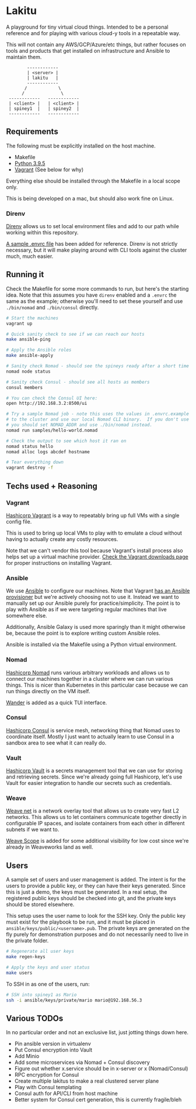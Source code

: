 # Lakitu

A playground for tiny virtual cloud things.  Intended to be a personal reference
and for playing with various cloud-y tools in a repeatable way.

This will not contain any AWS/GCP/Azure/etc things, but rather focuses on tools
and products that get installed on infrastructure and Ansible to maintain them.

```
        ------------
        | <server> |
        | lakitu   |
        ------------
       /            \
      /              \
 ------------   ------------
 | <client> |   | <client> |
 | spiney1  |   | spiney2  |
 ------------   ------------
```

## Requirements

The following must be explicitly installed on the host machine.

* Makefile
* [Python 3.9.5](https://github.com/pyenv/pyenv)
* [Vagrant](https://www.vagrantup.com/downloads) (See below for why)

Everything else should be installed through the Makefile in a local scope only.

This is being developed on a mac, but should also work fine on Linux.

### Direnv

[Direnv](https://github.com/direnv/direnv) allows us to set local environment
files and add to our path while working within this repository.

[A sample .envrc file](./envrc.example) has been added for reference.  Direnv
is not strictly necessary, but it will make playing around with CLI tools against
the cluster much, much easier.

## Running it

Check the Makefile for some more commands to run, but here's the starting idea.
Note that this assumes you have `direnv` enabled and a `.envrc` the same as
the example; otherwise you'll need to set these yourself and use `./bin/nomad`
and `./bin/consul` directly.

```bash
# Start the machines
vagrant up

# Quick sanity check to see if we can reach our hosts
make ansible-ping

# Apply the Ansible roles
make ansible-apply

# Sanity check Nomad - should see the spineys ready after a short time
nomad node status

# Sanity check Consul - should see all hosts as members
consul members

# You can check the Consul UI here:
open http://192.168.3.2:8500/ui

# Try a sample Nomad job - note this uses the values in .envrc.example to point
# to the cluster and use our local Nomad CLI binary.  If you don't use direnv,
# you should set NOMAD_ADDR and use ./bin/nomad instead.
nomad run samples/hello-world.nomad

# Check the output to see which host it ran on
nomad status hello
nomad alloc logs abcdef hostname

# Tear everything down
vagrant destroy -f
```

## Techs used + Reasoning

### Vagrant

[Hashicorp Vagrant](https://vagrantup.com) is a way to repeatably bring up full
VMs with a single config file.

This is used to bring up local VMs to play with to emulate a cloud without having
to actually create any costly resources.

Note that we can't vendor this tool because Vagrant's install process also helps
set up a virtual machine provider.  [Check the Vagrant downloads page](https://www.vagrantup.com/downloads)
for proper instructions on installing Vagrant.

### Ansible

We use [Ansible](https://ansible.com) to configure our machines.  Note that Vagrant
[has an Ansible provisioner](https://www.vagrantup.com/docs/provisioning/ansible)
but we're actively choosing not to use it.  Instead we want to manually set up
our Ansible purely for practice/simplicity.  The point is to play with Ansible
as if we were targeting regular machines that live somewhere else.

Additionally, Ansible Galaxy is used more sparingly than it might otherwise be,
because the point is to explore writing custom Ansible roles.

Ansible is installed via the Makefile using a Python virtual environment.

### Nomad

[Hashicorp Nomad](https://nomadproject.io) runs various arbitrary workloads
and allows us to connect our machines together in a cluster where we can run
various things.  This is nicer than Kubernetes in this particular case because
we can run things directly on the VM itself.

[Wander](https://github.com/robinovitch61/wander) is added as a quick TUI
interface.

### Consul

[Hashicorp Consul](https://www.consul.io) is service mesh, networking thing that
Nomad uses to coordinate itself.  Mostly I just want to actually learn to use
Consul in a sandbox area to see what it can really do.

### Vault

[Hashicorp Vault](https://www.vaultproject.io/) is a secrets management tool
that we can use for storing and retrieving secrets.  Since we're already going
full Hashicorp, let's use Vault for easier integration to handle our secrets
such as credentials.

### Weave

[Weave net](https://www.weave.works/oss/net/) is a network overlay tool that
allows us to create very fast L2 networks.  This allows us to let containers
communicate together directly in configurable IP spaces, and isolate containers
from each other in different subnets if we want to.

[Weave Scope](https://www.weave.works/oss/scope/) is added for some additional
visibility for low cost since we're already in Weaveworks land as well.

## Users

A sample set of users and user management is added.  The intent is for the users
to provide a public key, or they can have their keys generated.  Since this is
just a demo, the keys must be generated.  In a real setup, the registered public
keys should be checked into git, and the private keys should be stored
elsewhere.

This setup uses the user name to look for the SSH key.  Only the public key must
exist for the playbook to be run, and it must be placed in
`ansible/keys/public/<username>.pub`.  The private keys are generated on the fly
purely for demonstration purposes and do not necessarily need to live in the
private folder.

```bash
# Regenerate all user keys
make regen-keys

# Apply the keys and user status
make users
```

To SSH in as one of the users, run:

```bash
# SSH into spiney1 as Mario
ssh -i ansible/keys/private/mario mario@192.168.56.3
```

## Various TODOs

In no particular order and not an exclusive list, just jotting things down here.

* Pin ansible version in virtualenv
* Put Consul encryption into Vault
* Add Minio
* Add some microservices via Nomad + Consul discovery
* Figure out whether x.service should be in x-server or x (Nomad/Consul)
* RPC encryption for Consul
* Create multiple lakitus to make a real clustered server plane
* Play with Consul templating
* Consul auth for API/CLI from host machine
* Better system for Consul cert generation, this is currently fragile/bleh

